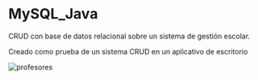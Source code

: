 # MySQL_Java
CRUD con base de datos relacional sobre un sistema de gestión escolar.

Creado como prueba de un sistema CRUD en un aplicativo de escritorio


![profesores](https://user-images.githubusercontent.com/91294233/161154587-4d66ac3e-7e98-4d3d-82cc-388cc6a4c711.jpg)

